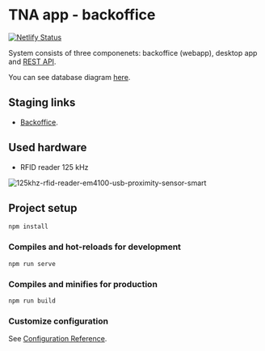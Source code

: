 # TNA app - backoffice

[![Netlify Status](https://api.netlify.com/api/v1/badges/d05ac115-aaa0-4dc7-813e-b2c645fdacc2/deploy-status)](https://app.netlify.com/sites/storied-kulfi-3cf481/deploys)

System consists of three componenets: backoffice (webapp), desktop app and [REST API](https://github.com/VjekoRezic/TNA_DEMO).

You can see database diagram [here](https://drawsql.app/teams/-b/diagrams/tna).

## Staging links
- [Backoffice](https://storied-kulfi-3cf481.netlify.app/admin).

## Used hardware
 - RFID reader 125 kHz
 
 ![125khz-rfid-reader-em4100-usb-proximity-sensor-smart](https://user-images.githubusercontent.com/57301167/217527188-29c018b6-3cf5-4594-aab5-7770ac06db19.jpeg)

## Project setup
```
npm install
```

### Compiles and hot-reloads for development
```
npm run serve
```

### Compiles and minifies for production
```
npm run build
```

### Customize configuration
See [Configuration Reference](https://cli.vuejs.org/config/).
